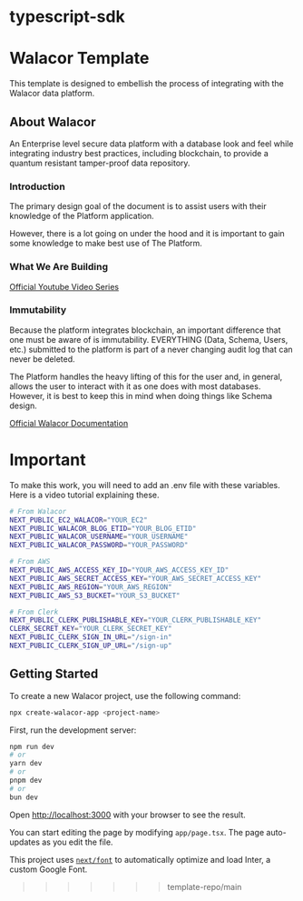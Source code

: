# typescript-sdk

# Walacor Template

This template is designed to embellish the process of integrating with the Walacor data platform.

## About Walacor

An Enterprise level secure data platform with a database look and feel while integrating industry best practices, including blockchain, to provide a quantum resistant tamper-proof data repository.

### Introduction

The primary design goal of the document is to assist users with their knowledge of the Platform application.

However, there is a lot going on under the hood and it is important to gain some knowledge to make best use of The Platform.

### What We Are Building

[Official Youtube Video Series](https://www.youtube.com/playlist?list=PLSJRPsv_pgiY745Ki1bL9MYBuNaiApwdW)

### Immutability

Because the platform integrates blockchain, an important difference that one must be aware of is immutability. EVERYTHING (Data, Schema, Users, etc.) submitted to the platform is part of a never changing audit log that can never be deleted.

The Platform handles the heavy lifting of this for the user and, in general, allows the user to interact with it as one does with most databases. However, it is best to keep this in mind when doing things like Schema design.

[Official Walacor Documentation](https://admindoc.walacor.com/admin-documentation/latest/the-platform-application-an-introduction)

# Important

To make this work, you will need to add an .env file with these variables. Here is a video tutorial explaining these.

```bash
# From Walacor
NEXT_PUBLIC_EC2_WALACOR="YOUR_EC2"
NEXT_PUBLIC_WALACOR_BLOG_ETID="YOUR_BLOG_ETID"
NEXT_PUBLIC_WALACOR_USERNAME="YOUR_USERNAME"
NEXT_PUBLIC_WALACOR_PASSWORD="YOUR_PASSWORD"

# From AWS
NEXT_PUBLIC_AWS_ACCESS_KEY_ID="YOUR_AWS_ACCESS_KEY_ID"
NEXT_PUBLIC_AWS_SECRET_ACCESS_KEY="YOUR_AWS_SECRET_ACCESS_KEY"
NEXT_PUBLIC_AWS_REGION="YOUR_AWS_REGION"
NEXT_PUBLIC_AWS_S3_BUCKET="YOUR_S3_BUCKET"

# From Clerk
NEXT_PUBLIC_CLERK_PUBLISHABLE_KEY="YOUR_CLERK_PUBLISHABLE_KEY"
CLERK_SECRET_KEY="YOUR_CLERK_SECRET_KEY"
NEXT_PUBLIC_CLERK_SIGN_IN_URL="/sign-in"
NEXT_PUBLIC_CLERK_SIGN_UP_URL="/sign-up"
```

## Getting Started

To create a new Walacor project, use the following command:

```bash
npx create-walacor-app <project-name>
```

First, run the development server:

```bash
npm run dev
# or
yarn dev
# or
pnpm dev
# or
bun dev
```

Open [http://localhost:3000](http://localhost:3000) with your browser to see the result.

You can start editing the page by modifying `app/page.tsx`. The page auto-updates as you edit the file.

This project uses [`next/font`](https://nextjs.org/docs/basic-features/font-optimization) to automatically optimize and load Inter, a custom Google Font.

> > > > > > > template-repo/main
